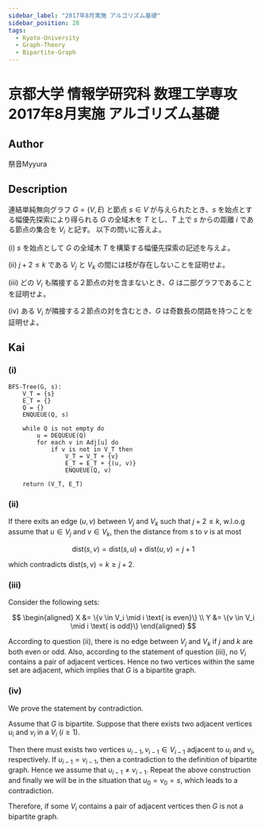 ```yaml
---
sidebar_label: "2017年8月実施 アルゴリズム基礎"
sidebar_position: 28
tags:
  - Kyoto-University
  - Graph-Theory
  - Bipartite-Graph
---
```

# 京都大学 情報学研究科 数理工学専攻 2017年8月実施 アルゴリズム基礎

## **Author**
祭音Myyura

## **Description**
連結単純無向グラフ $G=(V,E)$ と節点 $s \in V$ が与えられたとき、$s$ を始点とする幅優先探索により得られる $G$ の全域木を $T$ とし、$T$ 上で $s$ からの距離 $i$ である節点の集合を $V_i$ と記す。
以下の問いに答えよ。

(i) $s$ を始点として $G$ の全域木 $T$ を構築する幅優先探索の記述を与えよ。

(ii) $j + 2 \leq k$ である $V_j$ と $V_k$ の間には枝が存在しないことを証明せよ。

(iii) どの $V_i$ も隣接する２節点の対を含まないとき、$G$ は二部グラフであることを証明せよ。

(iv) ある $V_i$ が隣接する２節点の対を含むとき、$G$ は奇数長の閉路を持つことを証明せよ。

## **Kai**
### (i)

```text
BFS-Tree(G, s):
    V_T = {s}
    E_T = {}
    Q = {}
    ENQUEUE(Q, s)

    while Q is not empty do
        u = DEQUEUE(Q)
        for each v in Adj[u] do
            if v is not in V_T then
                V_T = V_T + {v}
                E_T = E_T + {(u, v)}
                ENQUEUE(Q, v)   

    return (V_T, E_T)
```

### (ii)
If there exits an edge $(u, v)$ between $V_j$ and $V_k$ such that $j+2 \leq k$, w.l.o.g assume that $u \in V_j$ and $v \in V_k$, then the distance from $s$ to $v$ is at most

$$
\text{dist}(s, v) = \text{dist}(s, u) + \text{dist}(u, v) = j + 1
$$

which contradicts $\text{dist}(s,v) = k \geq j + 2$.

### (iii)
Consider the following sets:

$$
\begin{aligned}
    X &= \{v \in V_i \mid i \text{ is even}\} \\
    Y &= \{v \in V_i \mid i \text{ is odd}\}
\end{aligned}
$$

According to question (ii), there is no edge between $V_j$ and $V_k$ if $j$ and $k$ are both even or odd.
Also, according to the statement of question (iii), no $V_i$ contains a pair of adjacent vertices.
Hence no two vertices within the same set are adjacent, which implies that $G$ is a bipartite graph.

### (iv)
We prove the statement by contradiction.

Assume that $G$ is bipartite.
Suppose that there exists two adjacent vertices $u_i$ and $v_i$ in a $V_i \ (i \geq 1)$.

Then there must exists two vertices $u_{i-1}, v_{i-1} \in V_{i-1}$ adjacent to $u_i$ and $v_i$, respectively.
If $u_{i-1} = v_{i-1}$, then a contradiction to the definition of bipartite graph.
Hence we assume that $u_{i-1} \neq v_{i-1}$.
Repeat the above construction and finally we will be in the situation that $u_{0} = v_{0} = s$, which leads to a contradiction.

Therefore, if some $V_i$ contains a pair of adjacent vertices then $G$ is not a bipartite graph.
